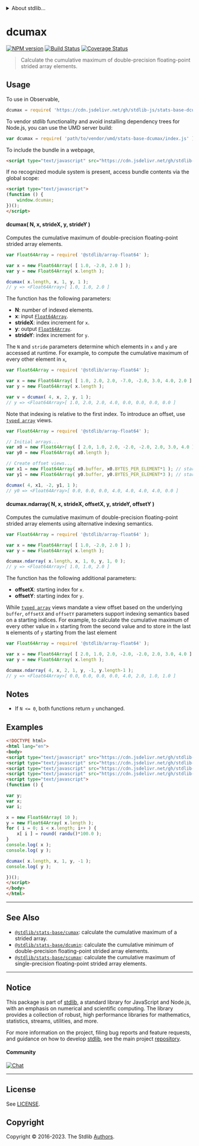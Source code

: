 <!--

@license Apache-2.0

Copyright (c) 2020 The Stdlib Authors.

Licensed under the Apache License, Version 2.0 (the "License");
you may not use this file except in compliance with the License.
You may obtain a copy of the License at

   http://www.apache.org/licenses/LICENSE-2.0

Unless required by applicable law or agreed to in writing, software
distributed under the License is distributed on an "AS IS" BASIS,
WITHOUT WARRANTIES OR CONDITIONS OF ANY KIND, either express or implied.
See the License for the specific language governing permissions and
limitations under the License.

-->


<details>
  <summary>
    About stdlib...
  </summary>
  <p>We believe in a future in which the web is a preferred environment for numerical computation. To help realize this future, we've built stdlib. stdlib is a standard library, with an emphasis on numerical and scientific computation, written in JavaScript (and C) for execution in browsers and in Node.js.</p>
  <p>The library is fully decomposable, being architected in such a way that you can swap out and mix and match APIs and functionality to cater to your exact preferences and use cases.</p>
  <p>When you use stdlib, you can be absolutely certain that you are using the most thorough, rigorous, well-written, studied, documented, tested, measured, and high-quality code out there.</p>
  <p>To join us in bringing numerical computing to the web, get started by checking us out on <a href="https://github.com/stdlib-js/stdlib">GitHub</a>, and please consider <a href="https://opencollective.com/stdlib">financially supporting stdlib</a>. We greatly appreciate your continued support!</p>
</details>

# dcumax

[![NPM version][npm-image]][npm-url] [![Build Status][test-image]][test-url] [![Coverage Status][coverage-image]][coverage-url] <!-- [![dependencies][dependencies-image]][dependencies-url] -->

> Calculate the cumulative maximum of double-precision floating-point strided array elements.

<section class="intro">

</section>

<!-- /.intro -->



<section class="usage">

## Usage

To use in Observable,

```javascript
dcumax = require( 'https://cdn.jsdelivr.net/gh/stdlib-js/stats-base-dcumax@umd/browser.js' )
```

To vendor stdlib functionality and avoid installing dependency trees for Node.js, you can use the UMD server build:

```javascript
var dcumax = require( 'path/to/vendor/umd/stats-base-dcumax/index.js' )
```

To include the bundle in a webpage,

```html
<script type="text/javascript" src="https://cdn.jsdelivr.net/gh/stdlib-js/stats-base-dcumax@umd/browser.js"></script>
```

If no recognized module system is present, access bundle contents via the global scope:

```html
<script type="text/javascript">
(function () {
    window.dcumax;
})();
</script>
```

#### dcumax( N, x, strideX, y, strideY )

Computes the cumulative maximum of double-precision floating-point strided array elements.

```javascript
var Float64Array = require( '@stdlib/array-float64' );

var x = new Float64Array( [ 1.0, -2.0, 2.0 ] );
var y = new Float64Array( x.length );

dcumax( x.length, x, 1, y, 1 );
// y => <Float64Array>[ 1.0, 1.0, 2.0 ]
```

The function has the following parameters:

-   **N**: number of indexed elements.
-   **x**: input [`Float64Array`][@stdlib/array/float64].
-   **strideX**: index increment for `x`.
-   **y**: output [`Float64Array`][@stdlib/array/float64].
-   **strideY**: index increment for `y`.

The `N` and `stride` parameters determine which elements in `x` and `y` are accessed at runtime. For example, to compute the cumulative maximum of every other element in `x`,

```javascript
var Float64Array = require( '@stdlib/array-float64' );

var x = new Float64Array( [ 1.0, 2.0, 2.0, -7.0, -2.0, 3.0, 4.0, 2.0 ] );
var y = new Float64Array( x.length );

var v = dcumax( 4, x, 2, y, 1 );
// y => <Float64Array>[ 1.0, 2.0, 2.0, 4.0, 0.0, 0.0, 0.0, 0.0 ]
```

Note that indexing is relative to the first index. To introduce an offset, use [`typed array`][mdn-typed-array] views.

<!-- eslint-disable stdlib/capitalized-comments -->

```javascript
var Float64Array = require( '@stdlib/array-float64' );

// Initial arrays...
var x0 = new Float64Array( [ 2.0, 1.0, 2.0, -2.0, -2.0, 2.0, 3.0, 4.0 ] );
var y0 = new Float64Array( x0.length );

// Create offset views...
var x1 = new Float64Array( x0.buffer, x0.BYTES_PER_ELEMENT*1 ); // start at 2nd element
var y1 = new Float64Array( y0.buffer, y0.BYTES_PER_ELEMENT*3 ); // start at 4th element

dcumax( 4, x1, -2, y1, 1 );
// y0 => <Float64Array>[ 0.0, 0.0, 0.0, 4.0, 4.0, 4.0, 4.0, 0.0 ]
```

#### dcumax.ndarray( N, x, strideX, offsetX, y, strideY, offsetY )

Computes the cumulative maximum of double-precision floating-point strided array elements using alternative indexing semantics.

```javascript
var Float64Array = require( '@stdlib/array-float64' );

var x = new Float64Array( [ 1.0, -2.0, 2.0 ] );
var y = new Float64Array( x.length );

dcumax.ndarray( x.length, x, 1, 0, y, 1, 0 );
// y => <Float64Array>[ 1.0, 1.0, 2.0 ]
```

The function has the following additional parameters:

-   **offsetX**: starting index for `x`.
-   **offsetY**: starting index for `y`.

While [`typed array`][mdn-typed-array] views mandate a view offset based on the underlying `buffer`, `offsetX` and `offsetY` parameters support indexing semantics based on a starting indices. For example, to calculate the cumulative maximum of every other value in `x` starting from the second value and to store in the last `N` elements of `y` starting from the last element

```javascript
var Float64Array = require( '@stdlib/array-float64' );

var x = new Float64Array( [ 2.0, 1.0, 2.0, -2.0, -2.0, 2.0, 3.0, 4.0 ] );
var y = new Float64Array( x.length );

dcumax.ndarray( 4, x, 2, 1, y, -1, y.length-1 );
// y => <Float64Array>[ 0.0, 0.0, 0.0, 0.0, 4.0, 2.0, 1.0, 1.0 ]
```

</section>

<!-- /.usage -->

<section class="notes">

## Notes

-   If `N <= 0`, both functions return `y` unchanged.

</section>

<!-- /.notes -->

<section class="examples">

## Examples

<!-- eslint no-undef: "error" -->

```html
<!DOCTYPE html>
<html lang="en">
<body>
<script type="text/javascript" src="https://cdn.jsdelivr.net/gh/stdlib-js/random-base-randu@umd/browser.js"></script>
<script type="text/javascript" src="https://cdn.jsdelivr.net/gh/stdlib-js/math-base-special-round@umd/browser.js"></script>
<script type="text/javascript" src="https://cdn.jsdelivr.net/gh/stdlib-js/array-float64@umd/browser.js"></script>
<script type="text/javascript" src="https://cdn.jsdelivr.net/gh/stdlib-js/stats-base-dcumax@umd/browser.js"></script>
<script type="text/javascript">
(function () {

var y;
var x;
var i;

x = new Float64Array( 10 );
y = new Float64Array( x.length );
for ( i = 0; i < x.length; i++ ) {
    x[ i ] = round( randu()*100.0 );
}
console.log( x );
console.log( y );

dcumax( x.length, x, 1, y, -1 );
console.log( y );

})();
</script>
</body>
</html>
```

</section>

<!-- /.examples -->

<section class="references">

</section>

<!-- /.references -->

<!-- Section for related `stdlib` packages. Do not manually edit this section, as it is automatically populated. -->

<section class="related">

* * *

## See Also

-   <span class="package-name">[`@stdlib/stats-base/cumax`][@stdlib/stats/base/cumax]</span><span class="delimiter">: </span><span class="description">calculate the cumulative maximum of a strided array.</span>
-   <span class="package-name">[`@stdlib/stats-base/dcumin`][@stdlib/stats/base/dcumin]</span><span class="delimiter">: </span><span class="description">calculate the cumulative minimum of double-precision floating-point strided array elements.</span>
-   <span class="package-name">[`@stdlib/stats-base/scumax`][@stdlib/stats/base/scumax]</span><span class="delimiter">: </span><span class="description">calculate the cumulative maximum of single-precision floating-point strided array elements.</span>

</section>

<!-- /.related -->

<!-- Section for all links. Make sure to keep an empty line after the `section` element and another before the `/section` close. -->


<section class="main-repo" >

* * *

## Notice

This package is part of [stdlib][stdlib], a standard library for JavaScript and Node.js, with an emphasis on numerical and scientific computing. The library provides a collection of robust, high performance libraries for mathematics, statistics, streams, utilities, and more.

For more information on the project, filing bug reports and feature requests, and guidance on how to develop [stdlib][stdlib], see the main project [repository][stdlib].

#### Community

[![Chat][chat-image]][chat-url]

---

## License

See [LICENSE][stdlib-license].


## Copyright

Copyright &copy; 2016-2023. The Stdlib [Authors][stdlib-authors].

</section>

<!-- /.stdlib -->

<!-- Section for all links. Make sure to keep an empty line after the `section` element and another before the `/section` close. -->

<section class="links">

[npm-image]: http://img.shields.io/npm/v/@stdlib/stats-base-dcumax.svg
[npm-url]: https://npmjs.org/package/@stdlib/stats-base-dcumax

[test-image]: https://github.com/stdlib-js/stats-base-dcumax/actions/workflows/test.yml/badge.svg?branch=main
[test-url]: https://github.com/stdlib-js/stats-base-dcumax/actions/workflows/test.yml?query=branch:main

[coverage-image]: https://img.shields.io/codecov/c/github/stdlib-js/stats-base-dcumax/main.svg
[coverage-url]: https://codecov.io/github/stdlib-js/stats-base-dcumax?branch=main

<!--

[dependencies-image]: https://img.shields.io/david/stdlib-js/stats-base-dcumax.svg
[dependencies-url]: https://david-dm.org/stdlib-js/stats-base-dcumax/main

-->

[chat-image]: https://img.shields.io/gitter/room/stdlib-js/stdlib.svg
[chat-url]: https://app.gitter.im/#/room/#stdlib-js_stdlib:gitter.im

[stdlib]: https://github.com/stdlib-js/stdlib

[stdlib-authors]: https://github.com/stdlib-js/stdlib/graphs/contributors

[umd]: https://github.com/umdjs/umd
[es-module]: https://developer.mozilla.org/en-US/docs/Web/JavaScript/Guide/Modules

[deno-url]: https://github.com/stdlib-js/stats-base-dcumax/tree/deno
[umd-url]: https://github.com/stdlib-js/stats-base-dcumax/tree/umd
[esm-url]: https://github.com/stdlib-js/stats-base-dcumax/tree/esm
[branches-url]: https://github.com/stdlib-js/stats-base-dcumax/blob/main/branches.md

[stdlib-license]: https://raw.githubusercontent.com/stdlib-js/stats-base-dcumax/main/LICENSE

[@stdlib/array/float64]: https://github.com/stdlib-js/array-float64/tree/umd

[mdn-typed-array]: https://developer.mozilla.org/en-US/docs/Web/JavaScript/Reference/Global_Objects/TypedArray

<!-- <related-links> -->

[@stdlib/stats/base/cumax]: https://github.com/stdlib-js/stats-base-cumax/tree/umd

[@stdlib/stats/base/dcumin]: https://github.com/stdlib-js/stats-base-dcumin/tree/umd

[@stdlib/stats/base/scumax]: https://github.com/stdlib-js/stats-base-scumax/tree/umd

<!-- </related-links> -->

</section>

<!-- /.links -->
